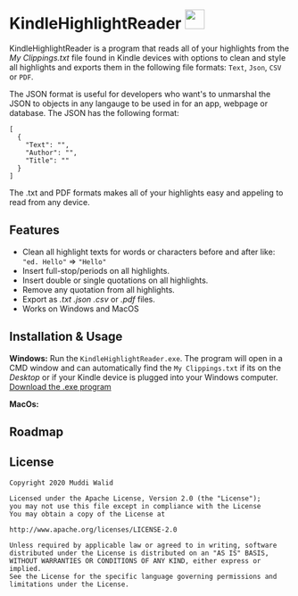 # KindleHighlightReader <img width="35px" src="https://www.flaticon.com/svg/static/icons/svg/845/845938.svg">

KindleHighlightReader is a program that reads all of your highlights from the *My Clippings.txt* file found in Kindle devices with options to clean and style all highlights and exports them in the following file formats: `Text`, `Json`, `CSV` or `PDF`. 


The JSON format is useful for developers who want's to unmarshal the JSON to objects in any langauge to be used in for an app, webpage or database. The JSON has the following format:

```
[
  {
    "Text": "",
    "Author": "",
    "Title": ""
  }
]
```

The .txt and PDF formats makes all of your highlights easy and appeling to read from any device.


## Features
- Clean all highlight texts for words or characters before and after like: `"ed. Hello"`   =>   `"Hello"`
- Insert full-stop/periods on all highlights.
- Insert double or single quotations on all highlights.
- Remove any quotation from all highlights.
- Export as *.txt*  *.json*  *.csv* or *.pdf* files.
- Works on Windows and MacOS

## Installation & Usage

**Windows:** Run the `KindleHighlightReader.exe`. The program will open in a CMD window and can automatically find the `My Clippings.txt` if its on the *Desktop* or if your Kindle device is plugged into your Windows computer.  
[Download the .exe program](https://github.com/Muddz/KindleHighlightReader/)

**MacOs:**

## Roadmap


## License

    Copyright 2020 Muddi Walid

    Licensed under the Apache License, Version 2.0 (the "License");
    you may not use this file except in compliance with the License
    You may obtain a copy of the License at

    http://www.apache.org/licenses/LICENSE-2.0

    Unless required by applicable law or agreed to in writing, software
    distributed under the License is distributed on an "AS IS" BASIS,
    WITHOUT WARRANTIES OR CONDITIONS OF ANY KIND, either express or implied.
    See the License for the specific language governing permissions and
    limitations under the License.
